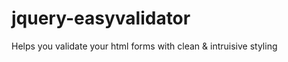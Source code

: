 jquery-easyvalidator
====================

Helps you validate your html forms with clean &amp; intruisive styling
